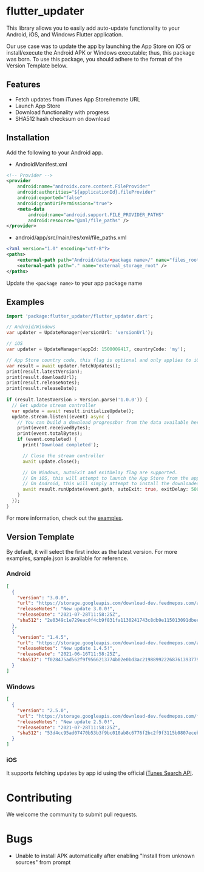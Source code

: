 # flutter_updater

This library allows you to easily add auto-update functionality to your Android, iOS, and Windows Flutter application. 

Our use case was to update the app by launching the App Store on iOS or install/execute the Android APK or Windows executable; thus, this package was born. To use this package, you should adhere to the format of the Version Template below.

## Features
- Fetch updates from iTunes App Store/remote URL
- Launch App Store
- Download functionality with progress
- SHA512 hash checksum on download

## Installation

Add the following to your Android app.

- AndroidManifest.xml
```xml
<!-- Provider -->
<provider
    android:name="androidx.core.content.FileProvider"
    android:authorities="${applicationId}.fileProvider"
    android:exported="false"
    android:grantUriPermissions="true">
    <meta-data
        android:name="android.support.FILE_PROVIDER_PATHS"
        android:resource="@xml/file_paths" />
</provider>
```

- android/app/src/main/res/xml/file_paths.xml
```xml
<?xml version="1.0" encoding="utf-8"?>
<paths>
    <external-path path="Android/data/<package name>/" name="files_root" />
    <external-path path="." name="external_storage_root" />
</paths>
```
Update the `<package name>` to your app package name

## Examples

```dart
import 'package:flutter_updater/flutter_updater.dart';

// Android/Windows
var updater = UpdateManager(versionUrl: 'versionUrl');

// iOS
var updater = UpdateManager(appId: 1500009417, countryCode: 'my');

// App Store country code, this flag is optional and only applies to iOS
var result = await updater.fetchUpdates();
print(result.latestVersion);
print(result.downloadUrl);
print(result.releaseNotes);
print(result.releaseDate);
 
if (result.latestVersion > Version.parse('1.0.0')) {
  // Get update stream controller
  var update = await result.initializeUpdate();
  update.stream.listen((event) async {
    // You can build a download progressbar from the data available here
    print(event.receivedBytes);
    print(event.totalBytes);
    if (event.completed) {
      print('Download completed');

      // Close the stream controller
      await update.close();

      // On Windows, autoExit and exitDelay flag are supported.
      // On iOS, this will attempt to launch the App Store from the appId provided
      // On Android, this will simply attempt to install the downloaded APK
      await result.runUpdate(event.path, autoExit: true, exitDelay: 5000);
    }
  });
}
```
For more information, check out the [examples](https://github.com/feedmepos/flutter_updater/tree/master/example).

## Version Template

By default, it will select the first index as the latest version. For more examples, sample.json is available for reference.

### Android
```json
[
  {
    "version": "3.0.0",
    "url": "https://storage.googleapis.com/download-dev.feedmepos.com/android/feedme-pos-3.0.0-beta.5.apk",
    "releaseNotes": "New update 3.0.0!",
    "releaseDate": "2021-07-28T11:58:25Z",
    "sha512": "2e0349c1e729eac0f4cb9f831fa1130241743c8db9e115013091dbeec6b8b86dc18c62bcbfab516033869c8ec8c8967615c622303d4bee62640c3b507051aca2"
  },
  {
    "version": "1.4.5",
    "url": "https://storage.googleapis.com/download-dev.feedmepos.com/android/feedme-pos-1.4.5.apk",
    "releaseNotes": "New update 1.4.5!",
    "releaseDate": "2021-06-16T11:58:25Z",
    "sha512": "f028475ad562f9f9566213774b02e0bd3ac2198899222687613937791307ec5d326cfb79ee2882273bffd6777f9c76371d6b2eed7d46e326fd687bc95e2edb2a"
  }
]
```

### Windows
```json
[
  {
    "version": "2.5.0",
    "url": "https://storage.googleapis.com/download-dev.feedmepos.com/feedme_sample.exe",
    "releaseNotes": "New update 2.5.0!",
    "releaseDate": "2021-07-28T11:58:25Z",
    "sha512": "53d4cc95ad07470b53b3f9bc010ab8c6776f2bc2f9f3115b0807ecebcc34175f530d02e549c260112ad08c2c86a8b92d7e7f11308df0406422be8ceea76a9190"
  }
]
```

### iOS

It supports fetching updates by app id using the official [iTunes Search API](https://itunes.apple.com/lookup?id=1500009417&country=my).


# Contributing
We welcome the community to submit pull requests.

# Bugs
- Unable to install APK automatically after enabling "Install from unknown sources" from prompt




